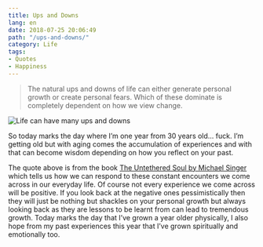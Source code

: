 ```yaml
---
title: Ups and Downs
lang: en
date: 2018-07-25 20:06:49
path: "/ups-and-downs/"
category: Life
tags:
- Quotes
- Happiness
---
```


> The natural ups and downs of life can either generate personal growth or create personal fears. Which of these dominate is completely dependent on how we view change.

![Life can have many ups and downs](./comparison.jpg)

So today marks the day where I’m one year from 30 years old… fuck. I’m getting old but with aging comes the accumulation of experiences and with that can become wisdom depending on how you reflect on your past.

The quote above is from the book [The Untethered Soul by Michael Singer](https://www.goodreads.com/book/show/1963638.The_Untethered_Soul) which tells us how we can respond to these constant encounters we come across in our everyday life. Of course not every experience we come across will be positive. If you look back at the negative ones pessimistically then they will just be nothing but shackles on your personal growth but always looking back as they are lessons to be learnt from can lead to tremendous growth. Today marks the day that I’ve grown a year older physically, I also hope from my past experiences this year that I’ve grown spiritually and emotionally too.